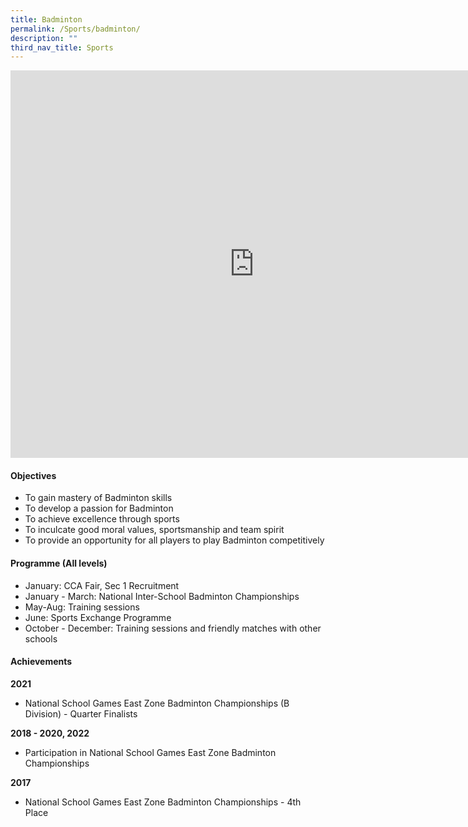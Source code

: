 ```yaml
---
title: Badminton
permalink: /Sports/badminton/
description: ""
third_nav_title: Sports
---
```


<iframe allowfullscreen="true" height="620" width="780" frameborder="0" src="https://docs.google.com/presentation/d/e/2PACX-1vR7hpx3Ryfi3twjTEaWlX-zn8MaXhDHNLbXH3YoyCita3RjASakucXTURUCjDpiX6eluHUdFnC7tgpG/embed?start=false&amp;loop=true&amp;delayms=3000"></iframe>

#### Objectives

*   To gain mastery of Badminton skills
*   To develop a passion for Badminton
*   To achieve excellence through sports
*   To inculcate good moral values, sportsmanship and team spirit
*   To provide an opportunity for all players to play Badminton competitively

#### Programme (All levels)

*   January: CCA Fair, Sec 1 Recruitment
*   January - March: National Inter-School Badminton Championships
*   May-Aug: Training sessions
*   June: Sports Exchange Programme
*   October - December: Training sessions and friendly matches with other schools

#### Achievements

**2021**  <br>
*   National School Games East Zone Badminton Championships (B Division) - Quarter Finalists  
    
**2018 - 2020, 2022**<br>
*   Participation in National School Games East Zone Badminton Championships

**2017**<br>
*   National School Games East Zone Badminton Championships - 4th Place